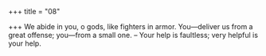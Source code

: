 +++
title = "08"

+++
We abide in you, o gods, like fighters in armor.
You—deliver us from a great offense; you—from a small one.
– Your help is faultless; very helpful is your help.